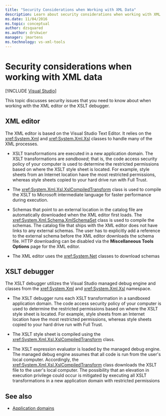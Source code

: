 ```yaml
---
title: "Security Considerations when Working with XML Data"
description: Learn about security considerations when working with XML data in the XML editor or the XSLT debugger.
ms.date: 11/04/2016
ms.topic: conceptual
author: dzsquared
ms.author: drskwier
manager: jmartens
ms.technology: vs-xml-tools
---
```

# Security considerations when working with XML data

 [!INCLUDE [Visual Studio](~/includes/applies-to-version/vs-windows-only.md)]

This topic discusses security issues that you need to know about when working with the XML editor or the XSLT debugger.

## XML editor

The XML editor is based on the Visual Studio Text Editor. It relies on the <xref:System.Xml> and <xref:System.Xml.Xsl> classes to handle many of the XML processes.

- XSLT transformations are executed in a new application domain. The XSLT transformations are *sandboxed*; that is, the code access security policy of your computer is used to determine the restricted permissions based on where the XSLT style sheet is located. For example, style sheets from an Internet location have the most restricted permissions, whereas style sheets copied to your hard drive run with Full Trust.

- The <xref:System.Xml.Xsl.XslCompiledTransform> class is used to compile the XSLT to Microsoft intermediate language for faster performance during execution.

- Schemas that point to an external location in the catalog file are automatically downloaded when the XML editor first loads. The <xref:System.Xml.Schema.XmlSchemaSet> class is used to compile the schemas. The catalog file that ships with the XML editor does not have links to any external schemas. The user has to explicitly add a reference to the external schema before the XML editor downloads the schema file. HTTP downloading can be disabled via the **Miscellaneous Tools Options** page for the XML editor.

- The XML editor uses the <xref:System.Net> classes to download schemas

## XSLT debugger

The XSLT debugger utilizes the Visual Studio managed debug engine and classes from the <xref:System.Xml> and <xref:System.Xml.Xsl> namespace.

- The XSLT debugger runs each XSLT transformation in a sandboxed application domain. The code access security policy of your computer is used to determine the restricted permissions based on where the XSLT style sheet is located. For example, style sheets from an Internet location have the most restricted permissions, whereas style sheets copied to your hard drive run with Full Trust.

- The XSLT style sheet is compiled using the <xref:System.Xml.Xsl.XslCompiledTransform> class.

- The XSLT expression evaluator is loaded by the managed debug engine. The managed debug engine assumes that all code is run from the user's local computer. Accordingly, the <xref:System.Xml.Xsl.XslCompiledTransform> class downloads the XSLT file to the user's local computer. The possibility that an elevation in execution privilege could occur is mitigated by executing all XSLT transformations in a new application domain with restricted permissions

## See also

- [Application domains](/dotnet/framework/app-domains/application-domains)